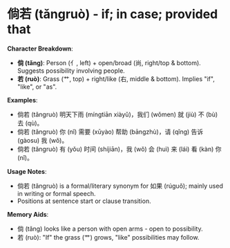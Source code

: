 # **倘若 (tǎngruò) - if; in case; provided that**

**Character Breakdown**:  
- **倘 (tǎng)**: Person (亻, left) + open/broad (尚, right/top & bottom). Suggests possibility involving people.  
- **若 (ruò)**: Grass (艹, top) + right/like (右, middle & bottom). Implies "if", "like", or "as".

**Examples**:  
- 倘若 (tǎngruò) 明天下雨 (míngtiān xiàyǔ)，我们 (wǒmen) 就 (jiù) 不 (bù) 去 (qù)。  
- 倘若 (tǎngruò) 你 (nǐ) 需要 (xūyào) 帮助 (bāngzhù)，请 (qǐng) 告诉 (gàosu) 我 (wǒ)。  
- 倘若 (tǎngruò) 有 (yǒu) 时间 (shíjiān)，我 (wǒ) 会 (huì) 来 (lái) 看 (kàn) 你 (nǐ)。

**Usage Notes**:  
- 倘若 (tǎngruò) is a formal/literary synonym for 如果 (rúguǒ); mainly used in writing or formal speech.  
- Positions at sentence start or clause transition.

**Memory Aids**:  
- 倘 (tǎng) looks like a person with open arms - open to possibility.  
- 若 (ruò): "If" the grass (艹) grows, "like" possibilities may follow.